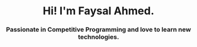 <h1 align="center">Hi! I'm Faysal Ahmed.</h1>
<h3 align="center">Passionate in Competitive Programming and love to learn new technologies.</h3>
